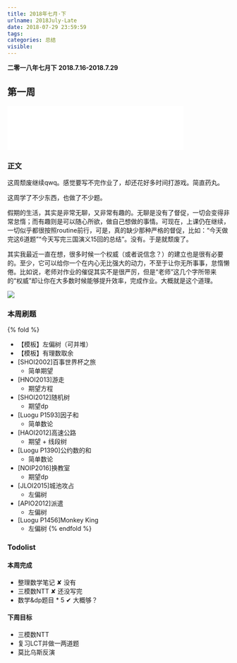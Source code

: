 ```yaml
---
title: 2018年七月·下
urlname: 2018July-Late
date: 2018-07-29 23:59:59
tags:
categories: 总结
visible:
---
```


**二零一八年七月下**
**2018.7.16-2018.7.29**

<!-- more -->

## 第一周

<iframe frameborder="no" border="0" marginwidth="0" marginheight="0" width=400 height=100 src="//music.163.com/outchain/player?type=2&id=28308931&auto=0&height=100"></iframe>

### 正文

这周颓废继续qwq。感觉要写不完作业了，却还花好多时间打游戏。简直药丸。

这周学了不少东西，也做了不少题。

假期的生活，其实是非常无聊，又非常有趣的。无聊是没有了督促，一切会变得非常怠惰；而有趣则是可以随心所欲，做自己想做的事情。可现在，上课仍在继续，一切似乎都很按照routine前行，可是，真的缺少那种严格的督促，比如：“今天做完这6道题”“今天写完三国演义15回的总结”。没有。于是就颓废了。

其实我最近一直在想，很多时候一个权威（或者说信念？）的建立也是很有必要的。至少，它可以给你一个在内心无比强大的动力，不至于让你无所事事，怠惰懒倦。比如说，老师对作业的催促其实不是很严厉，但是“老师”这几个字所带来的“权威”却让你在大多数时候能够提升效率，完成作业。大概就是这个道理。

![](title1.jpg)

### 本周刷题

{% fold %}
+ 【模板】左偏树（可并堆） 
+ 【模板】有理数取余 
+ [SHOI2002]百事世界杯之旅 
	- 简单期望
+ [HNOI2013]游走 
	- 期望方程
+ [SHOI2012]随机树 
	- 期望dp
+ [Luogu P1593]因子和
	- 简单数论
+ [HAOI2012]高速公路 
	- 期望 + 线段树
+ [Luogu P1390]公约数的和 
	- 简单数论
+ [NOIP2016]换教室
	- 期望dp
+ [JLOI2015]城池攻占 
	- 左偏树
+ [APIO2012]派遣 
	- 左偏树
+ [Luogu P1456]Monkey King
	- 左偏树 
{% endfold %}

### Todolist

#### 本周完成

+ 整理数学笔记 ✘ 没有
+ 三模数NTT ✘ 还没写完
+ 数学&dp题目 * 5 ✔ 大概够？

#### 下周目标

+ 三模数NTT
+ 复习LCT并做一两道题
+ 莫比乌斯反演